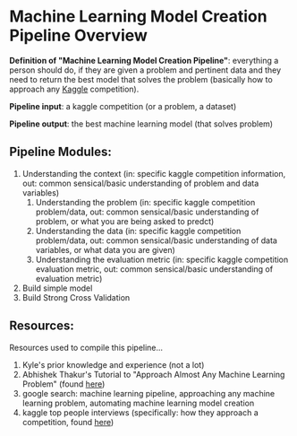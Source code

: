 # Machine Learning Model Creation Pipeline Overview

**Definition of "Machine Learning Model Creation Pipeline"**: everything a person should do, if they are given a problem and pertinent data and they need to return the best model that solves the problem (basically how to approach any [Kaggle](https://www.kaggle.com/) competition).

**Pipeline input**: a kaggle competition (or a problem, a dataset)

**Pipeline output**: the best machine learning model (that solves problem)


## Pipeline Modules: 
1. Understanding the context (in: specific kaggle competition information, out: common sensical/basic understanding of problem and data variables)
   1. Understanding the problem (in: specific kaggle competition problem/data, out: common sensical/basic understanding of problem, or what you are being asked to predct)
   2. Understanding the data (in: specific kaggle competition problem/data, out: common sensical/basic understanding of data variables, or what data you are given)
   3. Understanding the evaluation metric (in: specific kaggle competition evaluation metric, out: common sensical/basic understanding of evaluation metric)
2. Build simple model
3. Build Strong Cross Validation 


## Resources:
Resources used to compile this pipeline...

1. Kyle's prior knowledge and experience (not a lot)
2. Abhishek Thakur's Tutorial to "Approach Almost Any Machine Learning Problem" (found [here](http://blog.kaggle.com/2016/07/21/approaching-almost-any-machine-learning-problem-abhishek-thakur/))
3. google search: machine learning pipeline, approaching any machine learning problem, automating machine learning model creation
4. kaggle top people interviews (specifically: how they approach a competition, found [here](http://blog.kaggle.com/tag/profiling-top-kagglers/))
